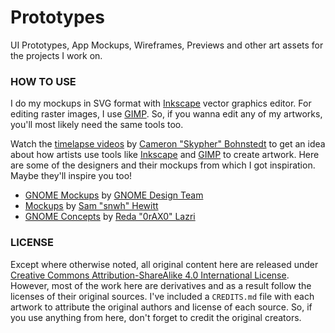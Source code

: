 Prototypes
==========
UI Prototypes, App Mockups, Wireframes, Previews and other art assets for the
projects I work on.

### HOW TO USE
I do my mockups in SVG format with [Inkscape][inkscape] vector graphics editor.
For editing raster images, I use [GIMP][gimp]. So, if you wanna edit any of my
artworks, you'll most likely need the same tools too.

Watch the [timelapse videos][timelapse] by [Cameron "Skypher" Bohnstedt][skypher]
to get an idea about how artists use tools like [Inkscape][inkscape] and
[GIMP][gimp] to create artwork. Here are some of the designers and their mockups
from which I got inspiration. Maybe they'll inspire you too!

- [GNOME Mockups][gnome-mockups] by [GNOME Design Team][gnome-design]
- [Mockups][snwh-mockups] by [Sam "snwh" Hewitt][snwh]
- [GNOME Concepts][gnome-concepts] by [Reda "0rAX0" Lazri][0rax0]

### LICENSE
Except where otherwise noted, all original content here are released under
[Creative Commons Attribution-ShareAlike 4.0 International License][CC-BY-SA].
However, most of the work here are derivatives and as a result follow the
licenses of their original sources. I've included a `CREDITS.md` file with
each artwork to attribute the original authors and license of each source. So,
if you use anything from here, don't forget to credit the original creators.


[inkscape]: https://inkscape.org "Link to Inkscape's homepage"
[gimp]: http://www.gimp.org "Link to GIMP's homepage"
[timelapse]: https://www.youtube.com/user/SKypH3R "Cameron Bohnstedt's YouTube page"
[skypher]: https://skypher.deviantart.com "Cameron Bohnstedt's DeviantArt page"
[gnome-mockups]: https://github.com/gnome-design-team/gnome-mockups "Link to Gnome Mockups GitHub repo"
[gnome-design]: https://wiki.gnome.org/Design "GNOME Design webpage"
[snwh-mockups]: https://github.com/snwh/mockups "Sam Hewitt's Mockups GitHub repo"
[snwh]: http://www.snwh.org "Sam Hewitt's website"
[gnome-concepts]: https://github.com/0rAX0/gnome-concepts "Link to GNOME Concepts GitHub repo"
[0rax0]: https://0rax0.deviantart.com "Reda Lazri's DeviantArt page"
[CC-BY-SA]: https://creativecommons.org/licenses/by-sa/4.0/ "More info on CC-BY-SA 4.0"
